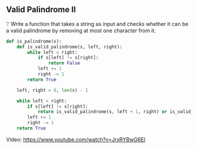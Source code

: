 ## Valid Palindrome II

❔ Write a function that takes a string as input and checks whether it can be a valid palindrome by removing at most one character from it.

```python
def is_palindrome(s):
    def is_valid_palindrome(s, left, right):
        while left < right:
            if s[left] != s[right]:
                return False
            left += 1
            right -= 1
        return True

    left, right = 0, len(s) - 1

    while left < right:
        if s[left] != s[right]:
            return is_valid_palindrome(s, left + 1, right) or is_valid_palindrome(s, left, right - 1)
        left += 1
        right -= 1
    return True
```

Video: https://www.youtube.com/watch?v=JrxRYBwG6EI
